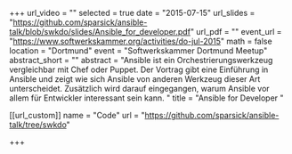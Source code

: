 +++
url_video = ""
selected = true
date = "2015-07-15"
url_slides = "https://github.com/sparsick/ansible-talk/blob/swkdo/slides/Ansible_for_developer.pdf"
url_pdf = ""
event_url = "https://www.softwerkskammer.org/activities/do-jul-2015"
math = false
location = "Dortmund"
event = "Softwerkskammer Dortmund Meetup"
abstract_short = ""
abstract = "Ansible ist ein Orchestrierungswerkzeug vergleichbar mit Chef oder Puppet. Der Vortrag gibt eine Einführung in Ansible und zeigt wie sich Ansible von anderen Werkzeug dieser Art unterscheidet. Zusätzlich wird darauf eingegangen, warum Ansible vor allem für Entwickler interessant sein kann. "
title = "Ansible for Developer "

[[url_custom]]
name = "Code"
url = "https://github.com/sparsick/ansible-talk/tree/swkdo"

+++
